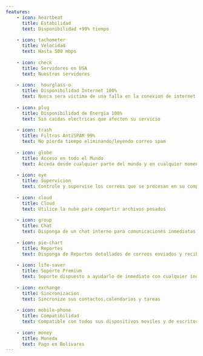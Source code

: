 ```yaml
---
features:
    - icon: heartbeat
      title: Estabilidad
      text: Disponibilidad +99% tiempo
      
    - icon: tachometer
      title: Velocidad
      text: Hasta 500 mbps
      
    - icon: check
      title: Servidores en USA
      text: Nuestros servidores
      
    - icon:  hourglass-o
      title: Disponibilidad Internet 100%
      text: Nunca sera victima de una falla en la conexion de internet
      
    - icon: plug
      title: Disponibilidad de Energia 100%
      text: Sin caidas electricas que afecten su servicio
      
    - icon: trash
      title: Filtros AntiSPAM 99%
      text: No pierda tiempo eliminando/leyendo correo spam
      
    - icon: globe
      title: Acceso en todo el Mundo
      text: Acceda desde cualquier parte del mundo y en cualquier momento
      
    - icon: eye
      title: Supervicion
      text: Controle y supervise los correos que se procesan en su compañia
      
    - icon: cloud
      title: Cloud
      text: Utilice la nube para compartir archivos pesados
      
    - icon: group
      title: Chat
      text: Disponga de un chat interno para comunicaciones inmediatas
      
    - icon: pie-chart
      title: Reportes
      text: Disponga de Reportes detallados de correos enviados y recibidos en su empresa
      
    - icon: life-saver
      title: Soporte Premium
      text: Soporte dispuesto a ayudarlo de inmediato con cualquier inquietud y problema
      
    - icon: exchange
      title: Sincronizacion
      text: Sincronize sus contactos,calendarios y tareas
      
    - icon: mobile-phone
      title: Compatibilidad
      text: Compatible con todos sus dispositivos moviles y de escritorio
      
    - icon: money
      title: Moneda
      text: Pago en Bolivares 
---
```

